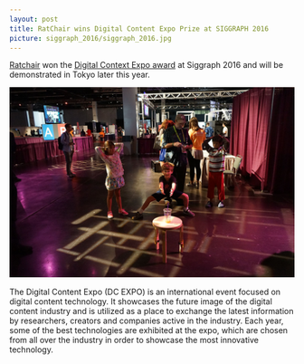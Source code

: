 ```yaml
---
layout: post
title: RatChair wins Digital Content Expo Prize at SIGGRAPH 2016
picture: siggraph_2016/siggraph_2016.jpg
---
```


[Ratchair](/projects/ratchair) won the [Digital Context Expo award](http://www.dcexpo.jp) at Siggraph 2016 and will be demonstrated in Tokyo later this year.

![siggraph etech](news/img/siggraph_2016/siggraph_crowd2.jpg "Ratchair demonstration at Siggraph Etech")

The Digital Content Expo (DC EXPO) is an international event focused on digital content technology. It showcases the future image of the digital content industry and is utilized as a place to exchange the latest information by researchers, creators and companies active in the industry. Each year, some of the best technologies are exhibited at the expo, which are chosen from all over the industry in order to showcase the most innovative technology.
